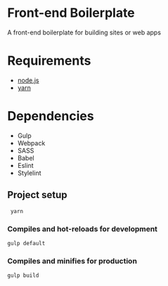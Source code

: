 # Front-end Boilerplate
A front-end boilerplate for building sites or web apps


# Requirements

 * [node.js](https://nodejs.org/)
 * [yarn](https://yarnpkg.com/lang/en/)
 
# Dependencies

* Gulp
* Webpack 
* SASS
* Babel
* Eslint
* Stylelint

## Project setup
```
 yarn
```

### Compiles and hot-reloads for development
```
gulp default 
```

### Compiles and minifies for production
```
gulp build
```

